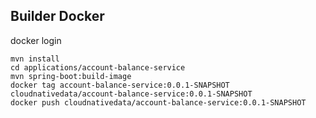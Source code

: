## Builder Docker


docker login
```shell
mvn install
cd applications/account-balance-service
mvn spring-boot:build-image
docker tag account-balance-service:0.0.1-SNAPSHOT cloudnativedata/account-balance-service:0.0.1-SNAPSHOT 
docker push cloudnativedata/account-balance-service:0.0.1-SNAPSHOT
```